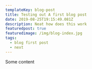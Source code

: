 ```yaml
---
templateKey: blog-post
title: Testing out A first blog post
date: 2019-08-25T19:15:49.081Z
description: Neat how does this work
featuredpost: true
featuredimage: /img/blog-index.jpg
tags:
  - blog first post
  - next
---
```

Some content

